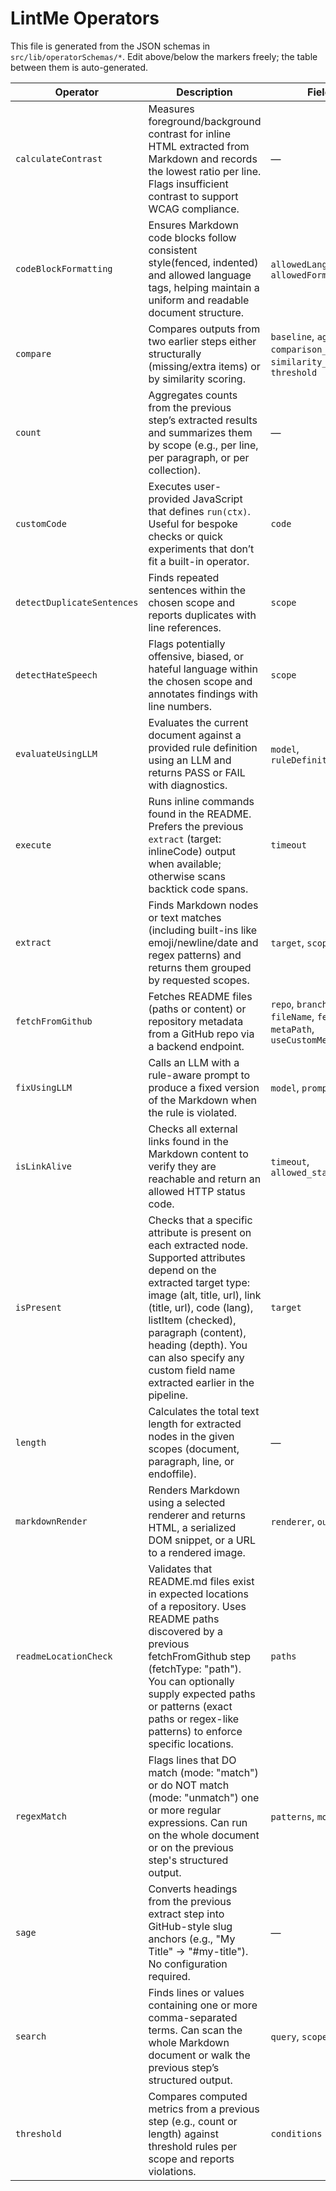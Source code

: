 # LintMe Operators

This file is generated from the JSON schemas in `src/lib/operatorSchemas/*`.
Edit above/below the markers freely; the table between them is auto-generated.

<!-- BEGIN:OPS-TABLE -->

| Operator | Description | Fields | Required | Links |
|---|---|---|---|---|
| `calculateContrast` | Measures foreground/background contrast for inline HTML extracted from Markdown and records the lowest ratio per line. Flags insufficient contrast to support WCAG compliance. | — | — | [Schema](../lib/operatorSchemas/calculateContrast.json) · [Component](CalculateContrastOperator.svelte) · [Implementation](../../../../packages/operators/calculateContrast/index.js) |
| `codeBlockFormatting` | Ensures Markdown code blocks follow consistent style(fenced, indented) and allowed language tags, helping maintain a uniform and readable document structure. | `allowedLanguages`, `allowedFormats` | — | [Schema](../lib/operatorSchemas/codeBlockFormatting.json) · [Component](CodeBlockFormattingOperator.svelte) · [Implementation](../../../../packages/operators/codeBlockFormatting/index.js) |
| `compare` | Compares outputs from two earlier steps either structurally (missing/extra items) or by similarity scoring. | `baseline`, `against`, `comparison_mode`, `similarity_method`, `threshold` | `baseline`, `against` | [Schema](../lib/operatorSchemas/compare.json) · [Component](CompareOperator.svelte) · [Implementation](../../../../packages/operators/compare/index.js) |
| `count` | Aggregates counts from the previous step’s extracted results and summarizes them by scope (e.g., per line, per paragraph, or per collection). | — | — | [Schema](../lib/operatorSchemas/count.json) · [Component](CountOperator.svelte) · [Implementation](../../../../packages/operators/count/index.js) |
| `customCode` | Executes user-provided JavaScript that defines `run(ctx)`. Useful for bespoke checks or quick experiments that don’t fit a built-in operator. | `code` | `code` | [Schema](../lib/operatorSchemas/customCode.json) · [Component](CustomCodeOperator.svelte) · [Implementation](../../../../packages/operators/customCode/index.js) |
| `detectDuplicateSentences` | Finds repeated sentences within the chosen scope and reports duplicates with line references. | `scope` | — | [Schema](../lib/operatorSchemas/detectDuplicateSentences.json) · [Component](DetectDuplicateSentencesOperator.svelte) · [Implementation](../../../../packages/operators/detectDuplicateSentences/index.js) |
| `detectHateSpeech` | Flags potentially offensive, biased, or hateful language within the chosen scope and annotates findings with line numbers. | `scope` | — | [Schema](../lib/operatorSchemas/detectHateSpeech.json) · [Component](DetectHateSpeechOperator.svelte) · [Implementation](../../../../packages/operators/detectHateSpeech/index.js) |
| `evaluateUsingLLM` | Evaluates the current document against a provided rule definition using an LLM and returns PASS or FAIL with diagnostics. | `model`, `ruleDefinition` | — | [Schema](../lib/operatorSchemas/evaluateUsingLLM.json) · [Component](EvaluateUsingLLMOperator.svelte) · [Implementation](../../../../packages/operators/evaluateUsingLLM/index.js) |
| `execute` | Runs inline commands found in the README. Prefers the previous `extract` (target: inlineCode) output when available; otherwise scans backtick code spans. | `timeout` | — | [Schema](../lib/operatorSchemas/execute.json) · [Component](ExecuteOperator.svelte) · [Implementation](../../../../packages/operators/execute/index.js) |
| `extract` | Finds Markdown nodes or text matches (including built-ins like emoji/newline/date and regex patterns) and returns them grouped by requested scopes. | `target`, `scopes` | — | [Schema](../lib/operatorSchemas/extract.json) · [Component](ExtractOperator.svelte) · [Implementation](../../../../packages/operators/extract/index.js) |
| `fetchFromGithub` | Fetches README files (paths or content) or repository metadata from a GitHub repo via a backend endpoint. | `repo`, `branch`, `fileName`, `fetchType`, `metaPath`, `useCustomMetaPath` | `repo` | [Schema](../lib/operatorSchemas/fetchFromGithub.json) · [Component](FetchFromGithubOperator.svelte) · [Implementation](../../../../packages/operators/fetchFromGithub/index.js) |
| `fixUsingLLM` | Calls an LLM with a rule-aware prompt to produce a fixed version of the Markdown when the rule is violated. | `model`, `prompt` | `prompt` | [Schema](../lib/operatorSchemas/fixUsingLLM.json) · [Component](FixUsingLLMOperator.svelte) · [Implementation](../../../../packages/operators/fixUsingLLM/index.js) |
| `isLinkAlive` | Checks all external links found in the Markdown content to verify they are reachable and return an allowed HTTP status code. | `timeout`, `allowed_status_codes` | — | [Schema](../lib/operatorSchemas/isLinkAlive.json) · — · [Implementation](../../../../packages/operators/isLinkAlive/index.js) |
| `isPresent` | Checks that a specific attribute is present on each extracted node. Supported attributes depend on the extracted target type: image (alt, title, url), link (title, url), code (lang), listItem (checked), paragraph (content), heading (depth). You can also specify any custom field name extracted earlier in the pipeline. | `target` | `target` | [Schema](../lib/operatorSchemas/isPresent.json) · [Component](IsPresentOperator.svelte) · [Implementation](../../../../packages/operators/isPresent/index.js) |
| `length` | Calculates the total text length for extracted nodes in the given scopes (document, paragraph, line, or endoffile). | — | — | [Schema](../lib/operatorSchemas/length.json) · [Component](LengthOperator.svelte) · [Implementation](../../../../packages/operators/length/index.js) |
| `markdownRender` | Renders Markdown using a selected renderer and returns HTML, a serialized DOM snippet, or a URL to a rendered image. | `renderer`, `output` | `renderer`, `output` | [Schema](../lib/operatorSchemas/markdownRender.json) · [Component](MarkdownRenderOperator.svelte) · [Implementation](../../../../packages/operators/markdownRender/index.js) |
| `readmeLocationCheck` | Validates that README.md files exist in expected locations of a repository. Uses README paths discovered by a previous fetchFromGithub step (fetchType: "path"). You can optionally supply expected paths or patterns (exact paths or regex-like patterns) to enforce specific locations. | `paths` | — | [Schema](../lib/operatorSchemas/readmeLocationCheck.json) · [Component](ReadmeLocationCheckOperator.svelte) · [Implementation](../../../../packages/operators/readmeLocationCheck/index.js) |
| `regexMatch` | Flags lines that DO match (mode: "match") or do NOT match (mode: "unmatch") one or more regular expressions. Can run on the whole document or on the previous step's structured output. | `patterns`, `mode`, `scope` | `patterns` | [Schema](../lib/operatorSchemas/regexMatch.json) · [Component](RegexMatchOperator.svelte) · [Implementation](../../../../packages/operators/regexMatch/index.js) |
| `sage` | Converts headings from the previous extract step into GitHub-style slug anchors (e.g., "My Title" → "#my-title"). No configuration required. | — | — | [Schema](../lib/operatorSchemas/sage.json) · [Component](SageOperator.svelte) · [Implementation](../../../../packages/operators/sage/index.js) |
| `search` | Finds lines or values containing one or more comma-separated terms. Can scan the whole Markdown document or walk the previous step’s structured output. | `query`, `scope` | `query` | [Schema](../lib/operatorSchemas/search.json) · [Component](SearchOperator.svelte) · [Implementation](../../../../packages/operators/search/index.js) |
| `threshold` | Compares computed metrics from a previous step (e.g., count or length) against threshold rules per scope and reports violations. | `conditions` | `conditions` | [Schema](../lib/operatorSchemas/threshold.json) · [Component](ThresholdOperator.svelte) · [Implementation](../../../../packages/operators/threshold/index.js) |

<!-- END:OPS-TABLE -->
